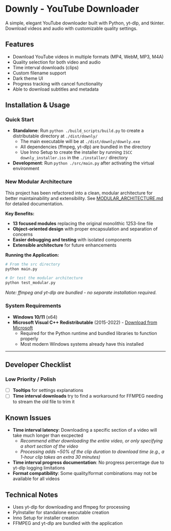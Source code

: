 # Downly - YouTube Downloader

A simple, elegant YouTube downloader built with Python, yt-dlp, and tkinter. Download videos and audio with customizable quality settings.

## Features
- Download YouTube videos in multiple formats (MP4, WebM, MP3, M4A)
- Quality selection for both video and audio
- Time interval downloads (clips)
- Custom filename support
- Dark theme UI
- Progress tracking with cancel functionality
- Able to download subtitles and metadata

## Installation & Usage

### Quick Start
- **Standalone**: Run `python ./build_scripts/build.py` to create a distributable directory at `./dist/downly/`
  - The main executable will be at `./dist/downly/downly.exe`
  - All dependencies (ffmpeg, yt-dlp) are bundled in the directory
  - Use Inno Setup to create the installer by running `ISCC downly_installer.iss` in the `./installer/` directory
- **Development**: Run `python ./src/main.py` after activating the virtual environment

### New Modular Architecture
This project has been refactored into a clean, modular architecture for better maintainability and extensibility. See [MODULAR_ARCHITECTURE.md](docs/MODULAR_ARCHITECTURE.md) for detailed documentation.

**Key Benefits:**
- **13 focused modules** replacing the original monolithic 1253-line file
- **Object-oriented design** with proper encapsulation and separation of concerns
- **Easier debugging and testing** with isolated components
- **Extensible architecture** for future enhancements

**Running the Application:**
```bash
# From the src directory
python main.py

# Or test the modular architecture
python test_modular.py
```

*Note: ffmpeg and yt-dlp are bundled - no separate installation required.*

### System Requirements
- **Windows 10/11** (x64)
- **Microsoft Visual C++ Redistributable** (2015-2022) - [Download from Microsoft](https://learn.microsoft.com/en-us/cpp/windows/latest-supported-vc-redist)
  - Required for the Python runtime and bundled libraries to function properly
  - Most modern Windows systems already have this installed

---

## Developer Checklist

### Low Priority / Polish
- [ ] **Tooltips** for settings explanations
- [ ] **Time interval downloads** try to find a workaround for FFMPEG needing to stream the old file to trim it

## Known Issues
- **Time interval latency**: Downloading a specific section of a video will take much longer than excpected
  - *Recommend either downloading the entire video, or only specifying a short section of the video*
  - *Processing adds ~50% of the clip duration to download time (e.g., a 1-hour clip takes an extra 30 minutes)*
- **Time interval progress documentation**: No progress percentage due to yt-dlp logging limitations
- **Format compatibility**: Some quality/format combinations may not be available for all videos

## Technical Notes
- Uses yt-dlp for downloading and ffmpeg for processing
- PyInstaller for standalone executable creation
- Inno Setup for installer creation
- FFMPEG and yt-dlp are bundled with the application

